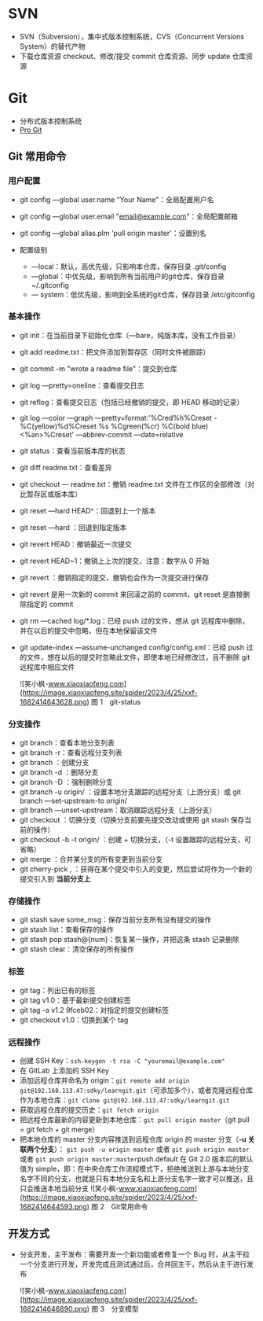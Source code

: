 # SVN #

 *  SVN（Subversion），集中式版本控制系统，CVS（Concurrent Versions System）的替代产物
 *  下载仓库资源 checkout、修改/提交 commit 仓库资源、同步 update 仓库资源

# Git #

 *  分布式版本控制系统
 *  [Pro Git][]

## Git 常用命令 ##

### 用户配置 ###

 *  git config —global user.name "Your Name"：全局配置用户名
 *  git config —global user.email "email@example.com"：全局配置邮箱
 *  git config —global alias.plm 'pull origin master'：设置别名
 *  配置级别
    
     *  —local：默认，高优先级，只影响本仓库，保存目录 .git/config
     *  —global：中优先级，影响到所有当前用户的git仓库，保存目录 ~/.gitconfig
     *  — system：低优先级，影响到全系统的git仓库，保存目录 /etc/gitconfig

### 基本操作 ###

 *  git init：在当前目录下初始化仓库（—bare，纯版本库，没有工作目录）
 *  git add readme.txt：把文件添加到暂存区（同时文件被跟踪）
 *  git commit -m "wrote a readme file"：提交到仓库
 *  git log —pretty=oneline：查看提交日志
 *  git reflog：查看提交日志（包括已经撤销的提交，即 HEAD 移动的记录）
 *  git log —color —graph —pretty=format:'%Cred%h%Creset -%C(yellow)%d%Creset %s %Cgreen(%cr) %C(bold blue)<%an>%Creset' —abbrev-commit —date=relative
 *  git status：查看当前版本库的状态
 *  git diff readme.txt：查看差异
 *  git checkout — readme.txt：撤销 readme.txt 文件在工作区的全部修改（对比暂存区或版本库）
 *  git reset —hard HEAD^：回退到上一个版本
 *  git reset —hard  ：回退到指定版本
 *  git revert HEAD：撤销最近一次提交
 *  git revert HEAD~1：撤销上上次的提交，注意：数字从 0 开始
 *  git revert  ：撤销指定的提交，撤销也会作为一次提交进行保存
 *  git revert 是用一次新的 commit 来回滚之前的 commit，git reset 是直接删除指定的 commit
 *  git rm —cached log/\*.log：已经 push 过的文件，想从 git 远程库中删除，并在以后的提交中忽略，但在本地保留该文件
 *  git update-index —assume-unchanged config/config.xml：已经 push 过的文件，想在以后的提交时忽略此文件，即使本地已经修改过，且不删除 git 远程库中相应文件
    
     ![笑小枫-www.xiaoxiaofeng.com](https://image.xiaoxiaofeng.site/spider/2023/4/25/xxf-1682414643628.png) 
    图 1 git-status

### 分支操作 ###

 *  git branch：查看本地分支列表
 *  git branch -r：查看远程分支列表
 *  git branch  ：创建分支
 *  git branch -d  ：删除分支
 *  git branch -D  ：强制删除分支
 *  git branch -u origin/ ：设置本地分支跟踪的远程分支（上游分支）或 git branch —set-upstream-to origin/
 *  git branch —unset-upstream：取消跟踪远程分支（上游分支）
 *  git checkout  ：切换分支（切换分支前要先提交改动或使用 git stash 保存当前的操作）
 *  git checkout -b  \-t origin/  ：创建 + 切换分支，（-t 设置跟踪的远程分支，可省略）
 *  git merge  ：合并某分支的所有变更到当前分支
 *  git cherry-pick  ,  ：获得在某个提交中引入的变更，然后尝试将作为一个新的提交引入到 **当前分支上**
    

### 存储操作 ###

 *  git stash save some\_msg：保存当前分支所有没有提交的操作
 *  git stash list：查看保存的操作
 *  git stash pop stash@\{num\}：恢复某一操作，并把这条 stash 记录删除
 *  git stash clear：清空保存的所有操作

### 标签 ###

 *  git tag：列出已有的标签
 *  git tag v1.0：基于最新提交创建标签
 *  git tag -a v1.2 9fceb02：对指定的提交创建标签
 *  git checkout v1.0：切换到某个 tag

### 远程操作 ###

 *  创建 SSH Key：`ssh-keygen -t rsa -C "youremail@example.com"`
 *  在 GitLab 上添加的 SSH Key
 *  添加远程仓库并命名为 origin：`git remote add origin git@192.168.113.47:sdky/learngit.git`（可添加多个），或者克隆远程仓库作为本地仓库：`git clone git@192.168.113.47:sdky/learngit.git`
 *  获取远程仓库的提交历史：`git fetch origin`
 *  把远程仓库最新的内容更新到本地仓库：`git pull origin master`（git pull = git fetch + git merge）
 *  把本地仓库的 master 分支内容推送到远程仓库 origin 的 master 分支（**-u 关联两个分支**）： `git push -u origin master` 或者 `git push origin master` 或者 `git push origin master:master`push.default 在 Git 2.0 版本后的默认值为 simple，即：在中央仓库工作流程模式下，拒绝推送到上游与本地分支名字不同的分支，也就是只有本地分支名和上游分支名字一致才可以推送，且只会推送本地当前分支
     ![笑小枫-www.xiaoxiaofeng.com](https://image.xiaoxiaofeng.site/spider/2023/4/25/xxf-1682414644593.png) 
    图 2 Git常用命令

## 开发方式 ##

 *  分支开发，主干发布：需要开发一个新功能或者修复一个 Bug 时，从主干拉一个分支进行开发，开发完成且测试通过后，合并回主干，然后从主干进行发布
    
     ![笑小枫-www.xiaoxiaofeng.com](https://image.xiaoxiaofeng.site/spider/2023/4/25/xxf-1682414646890.png) 
    图 3 分支模型


[Pro Git]: https://git-scm.com/book/zh/v2
[git-status]: https://static.sitestack.cn/projects/sdky-java-note/32bf334e455e427fc576f1dda9113f2a.png
[Git]: https://static.sitestack.cn/projects/sdky-java-note/924bc8b8e73d0fda4fa7cc69f46c1daf.png
[d478fae6b11e643322b6470770b0282c.png]: https://static.sitestack.cn/projects/sdky-java-note/d478fae6b11e643322b6470770b0282c.png